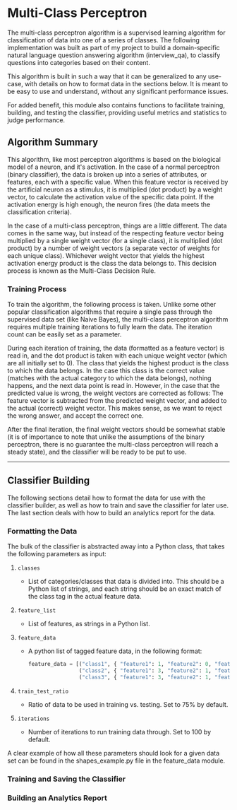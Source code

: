 # Multi-Class Perceptron

The multi-class perceptron algorithm is a supervised learning algorithm for classification of data into one of a series
of classes. The following implementation was built as part of my project to build a domain-specific natural language
question answering algorithm (interview_qa), to classify questions into categories based on their content.

This algorithm is built in such a way that it can be generalized to any use-case, with details on how to format data
in the sections below. It is meant to be easy to use and understand, without any significant performance issues.

For added benefit, this module also contains functions to facilitate training, building, and testing the classifier,
providing useful metrics and statistics to judge performance.

## Algorithm Summary ##

This algorithm, like most perceptron algorithms is based on the biological model of a neuron, and it's activation. In
the case of a normal perceptron (binary classifier), the data is broken up into a series of attributes, or features,
each with a specific value. When this feature vector is received by the artificial neuron as a stimulus, it is
multiplied (dot product) by a weight vector, to calculate the activation value of the specific data point. If the
activation energy is high enough, the neuron fires (the data meets the classification criteria).

In the case of a multi-class perceptron, things are a little different. The data comes in the same way, but instead of
the respecting feature vector being multiplied by a single weight vector (for a single class), it is multiplied
(dot product) by a number of weight vectors (a separate vector of weights for each unique class). Whichever weight vector
that yields the highest activation energy product is the class the data belongs to. This decision process is known as
the Multi-Class Decision Rule.

### Training Process ###

To train the algorithm, the following process is taken. Unlike some other popular classification algorithms that require
a single pass through the supervised data set (like Naive Bayes), the multi-class perceptron algorithm requires multiple
training iterations to fully learn the data. The iteration count can be easily set as a parameter.

During each iteration of training, the data (formatted as a feature vector) is read in, and the dot product is taken
with each unique weight vector (which are all initially set to 0). The class that yields the highest product is the class
to which the data belongs. In the case this class is the correct value (matches with the actual category to which the
data belongs), nothing happens, and the next data point is read in. However, in the case that the predicted value is
wrong, the weight vectors are corrected as follows: The feature vector is subtracted from the predicted weight vector,
and added to the actual (correct) weight vector. This makes sense, as we want to reject the wrong answer, and accept the
correct one.

After the final iteration, the final weight vectors should be somewhat stable (it is of importance to note that unlike
the assumptions of the binary perceptron, there is no guarantee the multi-class perceptron will reach a steady state),
and the classifier will be ready to be put to use.

------------------------------------------------------------------------------------------------------------------------

## Classifier Building ##

The following sections detail how to format the data for use with the classifier builder, as well as how to train and
save the classifier for later use. The last section deals with how to build an analytics report for the data.

### Formatting the Data ###

The bulk of the classifier is abstracted away into a Python class, that takes the following parameters as input:

1. `classes`
    - List of categories/classes that data is divided into. This should be a Python list of strings, and each string
      should be an exact match of the class tag in the actual feature data.

2. `feature_list`
    - List of features, as strings in a Python list.

3. `feature_data`
    - A python list of tagged feature data, in the following format:
      ```python
      feature_data = [("class1", { "feature1": 1, "feature2": 0, "feature3": 0 }),
                      ("class2", { "feature1": 3, "feature2": 1, "feature3": 1 }),
                      ("class3", { "feature1": 3, "feature2": 1, "feature3": 0 })]
      ```

4. `train_test_ratio`
    - Ratio of data to be used in training vs. testing. Set to 75% by default.

5. `iterations`
    - Number of iterations to run training data through. Set to 100 by default.

A clear example of how all these parameters should look for a given data set can be found in the shapes_example.py file
in the feature_data module.

### Training and Saving the Classifier ###


### Building an Analytics Report ###